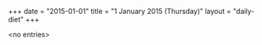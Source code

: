 +++
date = "2015-01-01"
title = "1 January 2015 (Thursday)"
layout = "daily-diet"
+++


\<no entries\>

